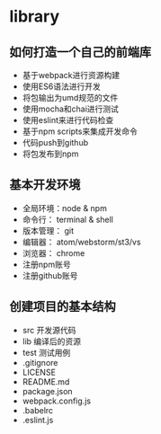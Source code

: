 # library
## 如何打造一个自己的前端库
- 基于webpack进行资源构建
- 使用ES6语法进行开发
- 将包输出为umd规范的文件
- 使用mocha和chai进行测试
- 使用eslint来进行代码检查
- 基于npm scripts来集成开发命令
- 代码push到github
- 将包发布到npm

## 基本开发环境
- 全局环境：node & npm
- 命令行： terminal & shell
- 版本管理： git
- 编辑器： atom/webstorm/st3/vs
- 浏览器： chrome
- 注册npm账号
- 注册github账号

## 创建项目的基本结构
- src  开发源代码
- lib  编译后的资源
- test  测试用例
- .gitignore
- LICENSE
- README.md
- package.json
- webpack.config.js
- .babelrc
- .eslint.js
